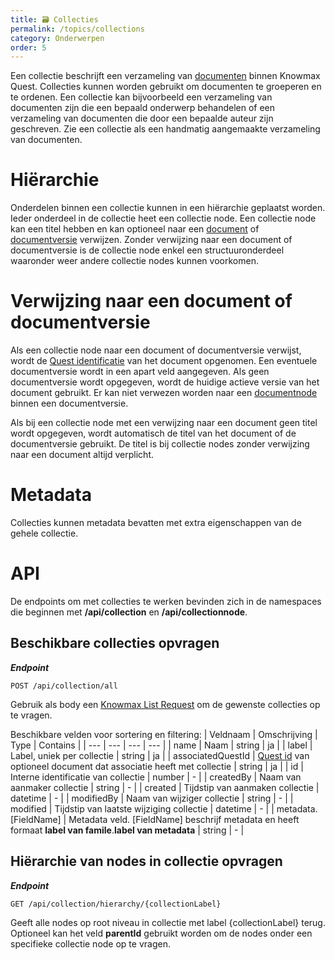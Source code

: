 ```yaml
---
title: 🗃️ Collecties
permalink: /topics/collections
category: Onderwerpen
order: 5
---
```


Een collectie beschrijft een verzameling van [documenten](/topics/document-structure) binnen Knowmax Quest. Collecties kunnen worden gebruikt om documenten te groeperen en te ordenen. Een collectie kan bijvoorbeeld een verzameling van documenten zijn die een bepaald onderwerp behandelen of een verzameling van documenten die door een bepaalde auteur zijn geschreven. Zie een collectie als een handmatig aangemaakte verzameling van documenten. 

# Hiërarchie
Onderdelen binnen een collectie kunnen in een hiërarchie geplaatst worden. Ieder onderdeel in de collectie heet een collectie node. Een collectie node kan een titel hebben en kan optioneel naar een [document](/topics/document-structure) of [documentversie](/topics/document-structure) verwijzen. Zonder verwijzing naar een document of documentversie is de collectie node enkel een structuuronderdeel waaronder weer andere collectie nodes kunnen voorkomen.

# Verwijzing naar een document of documentversie
Als een collectie node naar een document of documentversie verwijst, wordt de [Quest identificatie](/quest-id) van het document opgenomen. Een eventuele documentversie wordt in een apart veld aangegeven. Als geen documentversie wordt opgegeven, wordt de huidige actieve versie van het document gebruikt. Er kan niet verwezen worden naar een [documentnode](/topics/document-structure) binnen een documentversie.

Als bij een collectie node met een verwijzing naar een document geen titel wordt opgegeven, wordt automatisch de titel van het document of de documentversie gebruikt. De titel is bij collectie nodes zonder verwijzing naar een document altijd verplicht.

# Metadata
Collecties kunnen metadata bevatten met extra eigenschappen van de gehele collectie.

# API
De endpoints om met collecties te werken bevinden zich in de namespaces die beginnen met **/api/collection** en **/api/collectionnode**.

## Beschikbare collecties opvragen
***Endpoint***
```
POST /api/collection/all
```

Gebruik als body een [Knowmax List Request](/topics/knowmax-list-request) om de gewenste collecties op te vragen.

Beschikbare velden voor sortering en filtering:
| Veldnaam | Omschrijving | Type | Contains |
| --- | --- | --- | --- |
| name | Naam | string | ja |
| label | Label, uniek per collectie | string | ja |
| associatedQuestId | [Quest id](/topics/quest-id) van optioneel document dat associatie heeft met collectie | string | ja |
| id | Interne identificatie van collectie | number | - |
| createdBy | Naam van aanmaker collectie | string | - |
| created | Tijdstip van aanmaken collectie | datetime | - |
| modifiedBy | Naam van wijziger collectie | string | - |
| modified | Tijdstip van laatste wijziging collectie | datetime | - |
| metadata.[FieldName] | Metadata veld. [FieldName] beschrijf metadata en heeft formaat **label van famile**.**label van metadata** | string | - |

## Hiërarchie van nodes in collectie opvragen

***Endpoint***
```
GET /api/collection/hierarchy/{collectionLabel}
```

Geeft alle nodes op root niveau in collectie met label {collectionLabel} terug. Optioneel kan het veld **parentId** gebruikt worden om de nodes onder een specifieke collectie node op te vragen. 